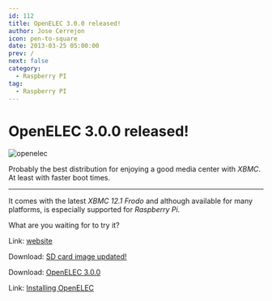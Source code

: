 ```yaml
---
id: 112
title: OpenELEC 3.0.0 released!
author: Jose Cerrejon
icon: pen-to-square
date: 2013-03-25 05:00:00
prev: /
next: false
category:
  - Raspberry PI
tag:
  - Raspberry PI
---
```


# OpenELEC 3.0.0 released!

![openelec](/images/openelec3.jpg)

Probably the best distribution for enjoying a good media center with *XBMC*. At least with faster boot times.

- - -
It comes with the latest *XBMC 12.1 Frodo* and although available for many platforms, is especially supported for *Raspberry Pi*.

What are you waiting for to try it?

Link: [website](http://openelec.tv/news/22-releases/86-openelec-3-0-0-released)

Download: [SD card image updated!](http://resources.pichimney.com/OpenELEC/official_images/OpenELEC-RPi.arm-3.0.0.img.zip)

Download: [OpenELEC 3.0.0](http://openelec.tv/get-openelec/viewcategory/10-raspberry-pi-builds)

Link: [Installing OpenELEC](http://wiki.openelec.tv/index.php?title=Installing_OpenELEC_on_Raspberry_Pi)

 